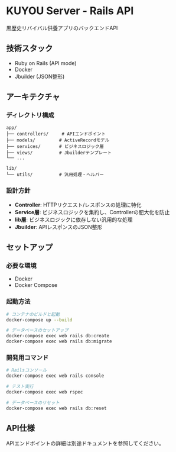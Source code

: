 # KUYOU Server - Rails API

黒歴史リバイバル供養アプリのバックエンドAPI

## 技術スタック

- Ruby on Rails (API mode)
- Docker
- Jbuilder (JSON整形)

## アーキテクチャ

### ディレクトリ構成

```
app/
├── controllers/     # APIエンドポイント
├── models/         # ActiveRecordモデル
├── services/       # ビジネスロジック層
├── views/          # Jbuilderテンプレート
└── ...

lib/
└── utils/          # 汎用処理・ヘルパー
```

### 設計方針

- **Controller**: HTTPリクエスト/レスポンスの処理に特化
- **Service層**: ビジネスロジックを集約し、Controllerの肥大化を防止
- **lib層**: ビジネスロジックに依存しない汎用的な処理
- **Jbuilder**: APIレスポンスのJSON整形

## セットアップ

### 必要な環境

- Docker
- Docker Compose

### 起動方法

```bash
# コンテナのビルドと起動
docker-compose up --build

# データベースのセットアップ
docker-compose exec web rails db:create
docker-compose exec web rails db:migrate
```

### 開発用コマンド

```bash
# Railsコンソール
docker-compose exec web rails console

# テスト実行
docker-compose exec web rspec

# データベースのリセット
docker-compose exec web rails db:reset
```

## API仕様

APIエンドポイントの詳細は別途ドキュメントを参照してください。
